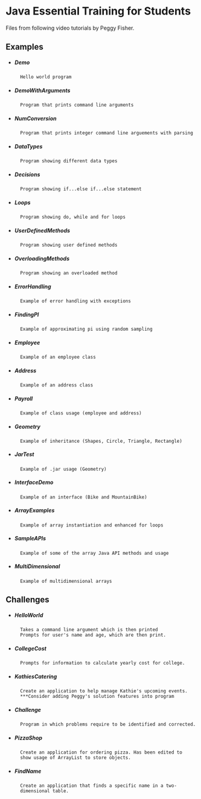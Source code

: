 # Java Essential Training for Students

Files from following video tutorials by Peggy Fisher.

## Examples 

* ##### Demo
		Hello world program
					
* ##### DemoWithArguments 
		Program that prints command line arguments
				
* ##### NumConversion 
		Program that prints integer command line arguements with parsing
				
* ##### DataTypes 
		Program showing different data types
				
* ##### Decisions 
		Program showing if...else if...else statement
				
* ##### Loops 
		Program showing do, while and for loops
			
* ##### UserDefinedMethods 
		Program showing user defined methods
				
* ##### OverloadingMethods 
		Program showing an overloaded method

* ##### ErrorHandling
		Example of error handling with exceptions

* ##### FindingPI
		Example of approximating pi using random sampling
				
* ##### Employee 
		Example of an employee class
				
* ##### Address
		Example of an address class

* ##### Payroll 
		Example of class usage (employee and address)

* ##### Geometry
		Example of inheritance (Shapes, Circle, Triangle, Rectangle)

* ##### JarTest
		Example of .jar usage (Geometry)

* #####	InterfaceDemo 
		Example of an interface (Bike and MountainBike)

* ##### ArrayExamples
		Example of array instantiation and enhanced for loops

* ##### SampleAPIs
		Example of some of the array Java API methods and usage

* ##### MultiDimensional
		Example of multidimensional arrays

## Challenges

* ##### HelloWorld
		Takes a command line argument which is then printed
		Prompts for user's name and age, which are then print.

* ##### CollegeCost
		Prompts for information to calculate yearly cost for college.

* ##### KathiesCatering
		Create an application to help manage Kathie's upcoming events.
		***Consider adding Peggy's solution features into program

* ##### Challenge
		Program in which problems require to be identified and corrected.

* ##### PizzaShop
		Create an application for ordering pizza. Has been edited to
		show usage of ArrayList to store objects.

* ##### FindName
		Create an application that finds a specific name in a two-
		dimensional table.

